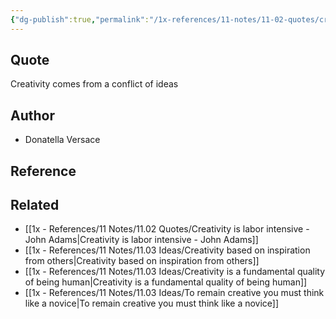 ```yaml
---
{"dg-publish":true,"permalink":"/1x-references/11-notes/11-02-quotes/creativity-comes-from-a-conflict-of-ideas-donatella-versace/","title":"Creativity comes from a conflict of ideas - Donatella Versace","noteIcon":""}
---
```



## Quote
Creativity comes from a conflict of ideas 

## Author
- Donatella Versace

## Reference


## Related
- [[1x - References/11 Notes/11.02 Quotes/Creativity is labor intensive - John Adams\|Creativity is labor intensive - John Adams]]
- [[1x - References/11 Notes/11.03 Ideas/Creativity based on inspiration from others\|Creativity based on inspiration from others]]
- [[1x - References/11 Notes/11.03 Ideas/Creativity is a fundamental quality of being human\|Creativity is a fundamental quality of being human]]
- [[1x - References/11 Notes/11.03 Ideas/To remain creative you must think like a novice\|To remain creative you must think like a novice]]
